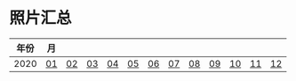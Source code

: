 # 照片汇总

| 年份 | 月                   |                      |                      |                      |                      |                      |                      |                           |                           |                           |                           |                           |
| ---- | -------------------- | -------------------- | -------------------- | -------------------- | -------------------- | -------------------- | -------------------- | ------------------------- | ------------------------- | ------------------------- | ------------------------- | ------------------------- |
| 2020 | [01](/i2020/01) | [02](/i2020/02) | [03](/i2020/03) | [04](/i2020/04) | [05](/i2020/05) | [06](/i2020/06) | [07](/i2020/07) | [08](/i2020/08) | [09](/i2020/09) | [10](/i2020/10) | [11](/i2020/11) | [12](/i2020/12) |
